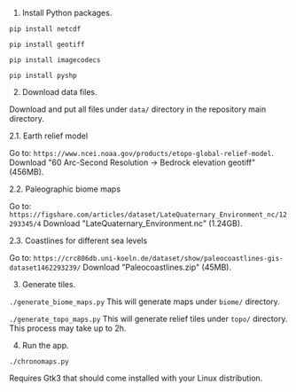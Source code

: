 
1. Install Python packages.

`pip install netcdf`

`pip install geotiff`

`pip install imagecodecs`

`pip install pyshp`


2. Download data files.


Download and put all files under `data/` directory in the repository main directory.


2.1. Earth relief model

Go to: `https://www.ncei.noaa.gov/products/etopo-global-relief-model`.
Download "60 Arc-Second Resolution -> Bedrock elevation geotiff" (456MB).

2.2. Paleographic biome maps

Go to: `https://figshare.com/articles/dataset/LateQuaternary_Environment_nc/12293345/4`
Download "LateQuaternary_Environment.nc" (1.24GB).

2.3. Coastlines for different sea levels

Go to: `https://crc806db.uni-koeln.de/dataset/show/paleocoastlines-gis-dataset1462293239/`
Download "Paleocoastlines.zip" (45MB).


3. Generate tiles.

`./generate_biome_maps.py`
This will generate maps under `biome/` directory.


`./generate_topo_maps.py`
This will generate relief tiles under `topo/` directory. This process may take up to 2h.


4. Run the app.

`./chronomaps.py`

Requires Gtk3 that should come installed with your Linux distribution.


